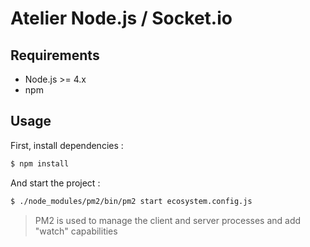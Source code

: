 # Atelier Node.js / Socket.io

## Requirements

- Node.js >= 4.x
- npm

## Usage
First, install dependencies :

```bash
$ npm install
```

And start the project :
```bash
$ ./node_modules/pm2/bin/pm2 start ecosystem.config.js
```
> PM2 is used to manage the client and server processes and add "watch" capabilities
